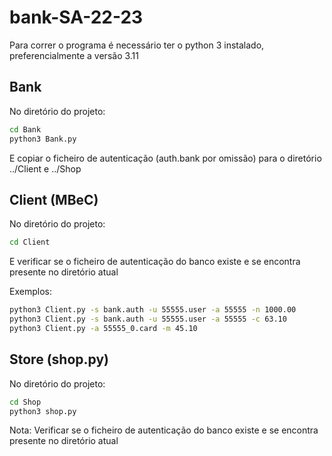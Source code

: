 # bank-SA-22-23

Para correr o programa é necessário ter o python 3 instalado, preferencialmente a versão 3.11

## Bank
No diretório do projeto:

```bash
cd Bank
python3 Bank.py
```
E copiar o ficheiro de autenticação (auth.bank por omissão) para o diretório ../Client e ../Shop

## Client (MBeC)
No diretório do projeto:
```bash
cd Client
```
E verificar se o ficheiro de autenticação do banco existe e se encontra presente no diretório atual

Exemplos:
```bash
python3 Client.py -s bank.auth -u 55555.user -a 55555 -n 1000.00
python3 Client.py -s bank.auth -u 55555.user -a 55555 -c 63.10  
python3 Client.py -a 55555_0.card -m 45.10 
```

## Store (shop.py)
No diretório do projeto:
```bash
cd Shop
python3 shop.py
```

Nota: Verificar se o ficheiro de autenticação do banco existe e se encontra presente no diretório atual

